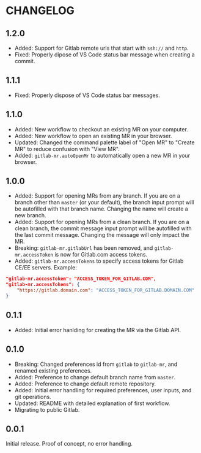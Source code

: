 # CHANGELOG

## 1.2.0

* Added: Support for Gitlab remote urls that start with `ssh://` and `http`.
* Fixed: Properly dipose of VS Code status bar message when creating a commit.

## 1.1.1

* Fixed: Properly dispose of VS Code status bar messages.

## 1.1.0

* Added: New workflow to checkout an existing MR on your computer.
* Added: New workflow to open an existing MR in your browser.
* Updated: Changed the command palette label of "Open MR" to "Create MR" to reduce confusion with "View MR".
* Added: `gitlab-mr.autoOpenMr` to automatically open a new MR in your browser.

## 1.0.0

* Added: Support for opening MRs from any branch. If you are on a branch other than `master` (or your default), the branch input prompt will be autofilled with that branch name. Changing the name will create a new branch.
* Added: Support for opening MRs from a clean branch. If you are on a clean branch, the commit message input prompt will be autofilled with the last commit message. Changing the message will only impact the MR.
* Breaking: `gitlab-mr.gitlabUrl` has been removed, and `gitlab-mr.accessToken` is now for Gitlab.com access tokens.
* Added: `gitlab-mr.accessTokens` to specify access tokens for Gitlab CE/EE servers. Example:

```json
"gitlab-mr.accessToken": "ACCESS_TOKEN_FOR_GITLAB.COM",
"gitlab-mr.accessTokens": {
    "https://gitlab.domain.com": "ACCESS_TOKEN_FOR_GITLAB.DOMAIN.COM"
}
```

## 0.1.1

* Added: Initial error hanlding for creating the MR via the Gitlab API.

## 0.1.0

* Breaking: Changed preferences id from `gitlab` to `gitlab-mr`, and renamed existing preferences.
* Added: Preference to change default branch name from `master`.
* Added: Preference to change default remote repository.
* Added: Initial error handling for required preferences, user inputs, and git operations.
* Updated: README with detailed explanation of first workflow.
* Migrating to public Gitlab.

## 0.0.1

Initial release. Proof of concept, no error handling.
